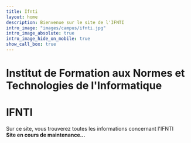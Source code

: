 ```yaml
---
title: Ifnti
layout: home
description: Bienvenue sur le site de l'IFNTI
intro_image: "images/campus/ifnti.jpg"
intro_image_absolute: true
intro_image_hide_on_mobile: true
show_call_box: true
---
```


# **I**nstitut de **F**ormation aux **N**ormes et **T**echnologies de l'**I**nformatique  
# IFNTI

Sur ce site, vous trouverez toutes les informations concernant l'IFNTI   
**Site en cours de maintenance...**
